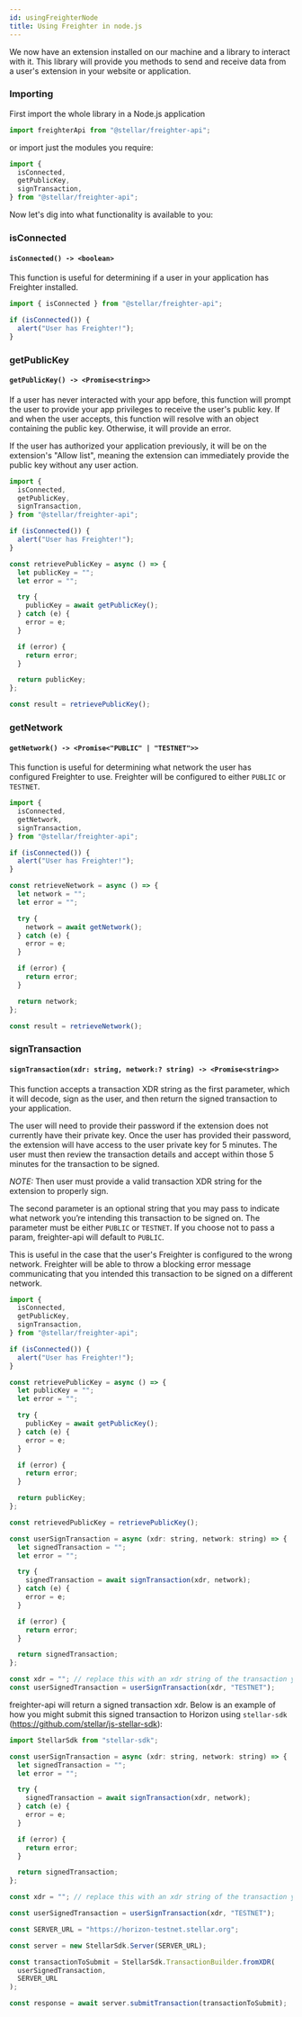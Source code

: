 ```yaml
---
id: usingFreighterNode
title: Using Freighter in node.js
---
```


We now have an extension installed on our machine and a library to interact with it. This library will provide you methods to send and receive data from a user's extension in your website or application.

### Importing

First import the whole library in a Node.js application

```javascript
import freighterApi from "@stellar/freighter-api";
```

or import just the modules you require:

```javascript
import {
  isConnected,
  getPublicKey,
  signTransaction,
} from "@stellar/freighter-api";
```

Now let's dig into what functionality is available to you:

### isConnected

#### `isConnected() -> <boolean>`

This function is useful for determining if a user in your application has Freighter installed.

```javascript
import { isConnected } from "@stellar/freighter-api";

if (isConnected()) {
  alert("User has Freighter!");
}
```

### getPublicKey

#### `getPublicKey() -> <Promise<string>>`

If a user has never interacted with your app before, this function will prompt the user to provide your app privileges to receive the user's public key. If and when the user accepts, this function will resolve with an object containing the public key. Otherwise, it will provide an error.

If the user has authorized your application previously, it will be on the extension's "Allow list", meaning the extension can immediately provide the public key without any user action.

```javascript
import {
  isConnected,
  getPublicKey,
  signTransaction,
} from "@stellar/freighter-api";

if (isConnected()) {
  alert("User has Freighter!");
}

const retrievePublicKey = async () => {
  let publicKey = "";
  let error = "";

  try {
    publicKey = await getPublicKey();
  } catch (e) {
    error = e;
  }

  if (error) {
    return error;
  }

  return publicKey;
};

const result = retrievePublicKey();
```

### getNetwork

#### `getNetwork() -> <Promise<"PUBLIC" | "TESTNET">>`

This function is useful for determining what network the user has configured Freighter to use. Freighter will be configured to either `PUBLIC` or `TESTNET`.

```javascript
import {
  isConnected,
  getNetwork,
  signTransaction,
} from "@stellar/freighter-api";

if (isConnected()) {
  alert("User has Freighter!");
}

const retrieveNetwork = async () => {
  let network = "";
  let error = "";

  try {
    network = await getNetwork();
  } catch (e) {
    error = e;
  }

  if (error) {
    return error;
  }

  return network;
};

const result = retrieveNetwork();
```

### signTransaction

#### `signTransaction(xdr: string, network:? string) -> <Promise<string>>`

This function accepts a transaction XDR string as the first parameter, which it will decode, sign as the user, and then return the signed transaction to your application.

The user will need to provide their password if the extension does not currently have their private key. Once the user has provided their password, the extension will have access to the user private key for 5 minutes. The user must then review the transaction details and accept within those 5 minutes for the transaction to be signed.

_NOTE:_ Then user must provide a valid transaction XDR string for the extension to properly sign.

The second parameter is an optional string that you may pass to indicate what network you’re intending this transaction to be signed on. The parameter must be either `PUBLIC` or `TESTNET`. If you choose not to pass a param, freighter-api will default to `PUBLIC`.

This is useful in the case that the user's Freighter is configured to the wrong network. Freighter will be able to throw a blocking error message communicating that you intended this transaction to be signed on a different network.

```javascript
import {
  isConnected,
  getPublicKey,
  signTransaction,
} from "@stellar/freighter-api";

if (isConnected()) {
  alert("User has Freighter!");
}

const retrievePublicKey = async () => {
  let publicKey = "";
  let error = "";

  try {
    publicKey = await getPublicKey();
  } catch (e) {
    error = e;
  }

  if (error) {
    return error;
  }

  return publicKey;
};

const retrievedPublicKey = retrievePublicKey();

const userSignTransaction = async (xdr: string, network: string) => {
  let signedTransaction = "";
  let error = "";

  try {
    signedTransaction = await signTransaction(xdr, network);
  } catch (e) {
    error = e;
  }

  if (error) {
    return error;
  }

  return signedTransaction;
};

const xdr = ""; // replace this with an xdr string of the transaction you want to sign
const userSignedTransaction = userSignTransaction(xdr, "TESTNET");
```

freighter-api will return a signed transaction xdr. Below is an example of how you might submit this signed transaction to Horizon using `stellar-sdk` (https://github.com/stellar/js-stellar-sdk):

```javascript
import StellarSdk from "stellar-sdk";

const userSignTransaction = async (xdr: string, network: string) => {
  let signedTransaction = "";
  let error = "";

  try {
    signedTransaction = await signTransaction(xdr, network);
  } catch (e) {
    error = e;
  }

  if (error) {
    return error;
  }

  return signedTransaction;
};

const xdr = ""; // replace this with an xdr string of the transaction you want to sign

const userSignedTransaction = userSignTransaction(xdr, "TESTNET");

const SERVER_URL = "https://horizon-testnet.stellar.org";

const server = new StellarSdk.Server(SERVER_URL);

const transactionToSubmit = StellarSdk.TransactionBuilder.fromXDR(
  userSignedTransaction,
  SERVER_URL
);

const response = await server.submitTransaction(transactionToSubmit);
```
